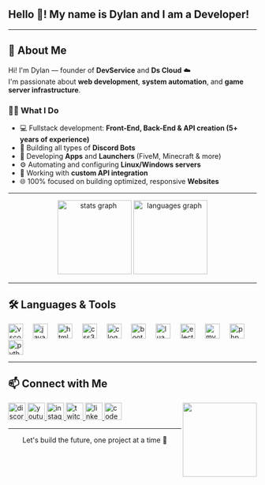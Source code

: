 <h2 align="left">Hello 👋! My name is Dylan and I am a Developer!</h2>

---

## 🧠 About Me

Hi! I'm Dylan — founder of **DevService** and **Ds Cloud** ☁️  
I'm passionate about **web development**, **system automation**, and **game server infrastructure**.

### 👨‍💻 What I Do
- 💻 Fullstack development: **Front-End, Back-End & API creation (5+ years of experience)**
- 🤖 Building all types of **Discord Bots**
- 📱 Developing **Apps** and **Launchers** (FiveM, Minecraft & more)
- ⚙️ Automating and configuring **Linux/Windows servers**
- 🔗 Working with **custom API integration**
- 🌐 100% focused on building optimized, responsive **Websites**

---

<div align="center">
  <img src="https://github-readme-stats.vercel.app/api?username=Dylanpf06&hide_title=false&hide_rank=false&show_icons=true&include_all_commits=true&count_private=true&disable_animations=false&theme=dracula&locale=en&hide_border=false" height="150" alt="stats graph"  />
  <img src="https://github-readme-stats.vercel.app/api/top-langs?username=Dylanpf06&locale=en&hide_title=false&layout=compact&card_width=320&langs_count=5&theme=dracula&hide_border=false" height="150" alt="languages graph"  />
</div>

---

## 🛠️ Languages & Tools

<div align="left">
  <img src="https://cdn.jsdelivr.net/gh/devicons/devicon/icons/vscode/vscode-original.svg" height="30" alt="vscode logo"  />
  <img width="12" />
  <img src="https://cdn.jsdelivr.net/gh/devicons/devicon/icons/javascript/javascript-original.svg" height="30" alt="javascript logo"  />
  <img width="12" />
  <img src="https://cdn.jsdelivr.net/gh/devicons/devicon/icons/html5/html5-original.svg" height="30" alt="html5 logo"  />
  <img width="12" />
  <img src="https://cdn.jsdelivr.net/gh/devicons/devicon/icons/css3/css3-original.svg" height="30" alt="css3 logo"  />
  <img width="12" />
  <img src="https://cdn.jsdelivr.net/gh/devicons/devicon/icons/c/c-original.svg" height="30" alt="c logo"  />
  <img width="12" />
  <img src="https://cdn.jsdelivr.net/gh/devicons/devicon/icons/bootstrap/bootstrap-original.svg" height="30" alt="bootstrap logo"  />
  <img width="12" />
  <img src="https://cdn.jsdelivr.net/gh/devicons/devicon/icons/lua/lua-original.svg" height="30" alt="lua logo"  />
  <img width="12" />
  <img src="https://cdn.jsdelivr.net/gh/devicons/devicon/icons/electron/electron-original.svg" height="30" alt="electron logo"  />
  <img width="12" />
  <img src="https://cdn.jsdelivr.net/gh/devicons/devicon/icons/mysql/mysql-original.svg" height="30" alt="mysql logo"  />
  <img width="12" />
  <img src="https://cdn.jsdelivr.net/gh/devicons/devicon/icons/php/php-original.svg" height="30" alt="php logo"  />
  <img width="12" />
  <img src="https://cdn.jsdelivr.net/gh/devicons/devicon/icons/python/python-original.svg" height="30" alt="python logo"  />
</div>

---

## 📫 Connect with Me

<img align="right" height="150" src="https://imgur.com/LWWNLJK.png"  />

<div align="left">
  <a href="https://discord.gg/ZbfXrQF58X" target="_blank">
    <img src="https://img.shields.io/static/v1?message=Discord&logo=discord&label=&color=7289DA&logoColor=white&labelColor=&style=for-the-badge" height="35" alt="discord logo"  />
  </a>
  <a href="https://www.youtube.com/@dylan_pf06" target="_blank">
    <img src="https://img.shields.io/static/v1?message=Youtube&logo=youtube&label=&color=FF0000&logoColor=white&labelColor=&style=for-the-badge" height="35" alt="youtube logo"  />
  </a>
  <a href="https://insta.devservice.pt/" target="_blank">
    <img src="https://img.shields.io/static/v1?message=Instagram&logo=instagram&label=&color=E4405F&logoColor=white&labelColor=&style=for-the-badge" height="35" alt="instagram logo"  />
  </a>
  <a href="https://www.twitch.tv/dylan_pf06" target="_blank">
    <img src="https://img.shields.io/static/v1?message=Twitch&logo=twitch&label=&color=9146FF&logoColor=white&labelColor=&style=for-the-badge" height="35" alt="twitch logo"  />
  </a>
  <a href="https://devservice.pt/" target="_blank">
    <img src="https://img.shields.io/static/v1?message=DevService&logo=linkedin&label=&color=ff0000&logoColor=ff0000&labelColor=&style=for-the-badge" height="35" alt="linkedin logo"  />
  </a>
  <a href="https://dscloud.pt/" target="_blank">
    <img src="https://img.shields.io/static/v1?message=Ds%20Cloud&logo=codesandbox&label=&color=0224F4&logoColor=0224F4&labelColor=&style=for-the-badge" height="35" alt="codesandbox logo"  />
  </a>
</div>

---

<p align="center">
  Let's build the future, one project at a time 🚀
</p>
